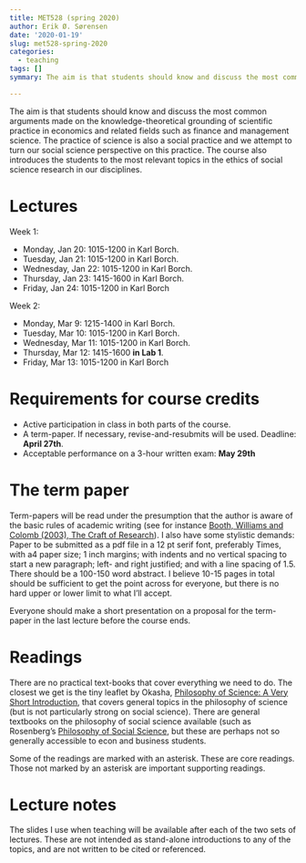 ```yaml
---
title: MET528 (spring 2020)
author: Erik Ø. Sørensen
date: '2020-01-19'
slug: met528-spring-2020
categories:
  - teaching
tags: []
symmary: The aim is that students should know and discuss the most common   arguments made on the knowledge-theoretical grounding of scientific practice in econom ics and related fields such as finance and management science. The practice of science is also a social practice and we attempt to turn our social science perspec tive on this practice. The course also introduces students to the most relevant topics in the ethics of social science research in our disciplines.

---
```


The aim is that students should know and discuss the most common   arguments made on the knowledge-theoretical grounding of scientific practice in economics and related fields such as finance and management science. The practice of science is also a social practice and we attempt to turn our social science perspective on this practice. The course also introduces the students to the most relevant topics in the ethics of social science research in our disciplines.

# Lectures

Week 1:

- Monday, Jan 20: 1015-1200 in Karl Borch.
- Tuesday, Jan 21: 1015-1200 in Karl Borch.
- Wednesday, Jan 22: 1015-1200 in Karl Borch.
- Thursday, Jan 23: 1415-1600 in Karl Borch.
- Friday, Jan 24: 1015-1200 in Karl Borch

Week 2: 

- Monday, Mar 9: 1215-1400 in Karl Borch.
- Tuesday, Mar 10: 1015-1200 in Karl Borch.
- Wednesday, Mar 11: 1015-1200 in Karl Borch.
- Thursday, Mar 12: 1415-1600 **in Lab 1**.
- Friday, Mar 13: 1015-1200 in Karl Borch

# Requirements for course credits

- Active participation in class in both parts of the course.
- A term-paper. If necessary, revise-and-resubmits will be used. Deadline: **April 27th**.
- Acceptable performance on a 3-hour written exam: **May 29th**

# The term paper

Term-papers will be read under the presumption that the author is aware of the basic rules of academic writing (see for instance [Booth, Williams and Colomb (2003), The Craft of Research](https://www.amazon.com/Research-Chicago-Writing-Editing-Publishing/dp/0226065685)). I also have some stylistic demands: Paper to be submitted as a pdf file in a 12 pt serif font, preferably Times, with a4 paper size; 1 inch margins; with indents and no vertical spacing to start a new paragraph; left- and right justified; and with a line spacing of 1.5. There should be a 100-150 word abstract. I believe 10-15 pages in total should be sufficient to get the point across for everyone, but there is no hard upper or lower limit to what I’ll accept.

Everyone should make a short presentation on a proposal for the term-paper in the last lecture before the course ends.

# Readings

There are no practical text-books that cover everything we need to do. The closest we get is the tiny leaflet by Okasha, [Philosophy of Science: A Very Short Introduction](https://www.amazon.com/Philosophy-Science-Very-Short-Introduction/dp/0198745583), that covers general topics in the philosophy of science (but is not particularly strong on social science). There are general textbooks on the philosophy of social science available (such as Rosenberg’s [Philosophy of Social Science](https://www.amazon.com/Philosophy-Social-Science-Alexander-Rosenberg/dp/0813343518), but these are perhaps not so generally accessible to econ and business students. 

Some of the readings are marked with an asterisk. These are core readings. Those not marked by an asterisk are important supporting readings.


# Lecture notes

The slides I use when teaching will be available after each of the two sets of lectures. These are not intended as stand-alone introductions to any of the topics, and are not written to be cited or referenced.
